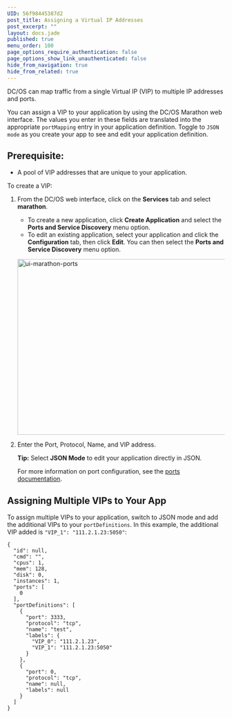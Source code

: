 ```yaml
---
UID: 56f98445387d2
post_title: Assigning a Virtual IP Addresses
post_excerpt: ""
layout: docs.jade
published: true
menu_order: 100
page_options_require_authentication: false
page_options_show_link_unauthenticated: false
hide_from_navigation: true
hide_from_related: true
---
```

DC/OS can map traffic from a single Virtual IP (VIP) to multiple IP addresses and ports.

You can assign a VIP to your application by using the DC/OS Marathon web interface. The values you enter in these fields are translated into the appropriate `portMapping` entry in your application definition. Toggle to `JSON mode` as you create your app to see and edit your application definition.

## Prerequisite:

*   A pool of VIP addresses that are unique to your application.

To create a VIP:

1.  From the DC/OS web interface, click on the **Services** tab and select **marathon**.
    
    *   To create a new application, click **Create Application** and select the **Ports and Service Discovery** menu option. 
    *   To edit an existing application, select your application and click the **Configuration** tab, then click **Edit**. You can then select the **Ports and Service Discovery** menu option. 
    
    <a href="/wp-content/uploads/2016/03/ui-marathon-ports.gif" rel="attachment wp-att-4169"><img src="/wp-content/uploads/2016/03/ui-marathon-ports-800x406.gif" alt="ui-marathon-ports" width="800" height="406" class="alignnone size-large wp-image-4169" /></a>

2.  Enter the Port, Protocol, Name, and VIP address.
    
    **Tip:** Select **JSON Mode** to edit your application directly in JSON.
    
    For more information on port configuration, see the [ports documentation][1].

## Assigning Multiple VIPs to Your App

To assign multiple VIPs to your application, switch to JSON mode and add the additional VIPs to your `portDefinitions`. In this example, the additional VIP added is `"VIP_1": "111.2.1.23:5050"`:

    {
      "id": null,
      "cmd": "",
      "cpus": 1,
      "mem": 128,
      "disk": 0,
      "instances": 1,
      "ports": [
        0
      ],
      "portDefinitions": [
        {
          "port": 3333,
          "protocol": "tcp",
          "name": "test",
          "labels": {
            "VIP_0": "111.2.1.23",
            "VIP_1": "111.2.1.23:5050"
          }
        },
        {
          "port": 0,
          "protocol": "tcp",
          "name": null,
          "labels": null
        }
      ]
    }

 [1]: http://mesosphere.github.io/marathon/docs/ports.html
